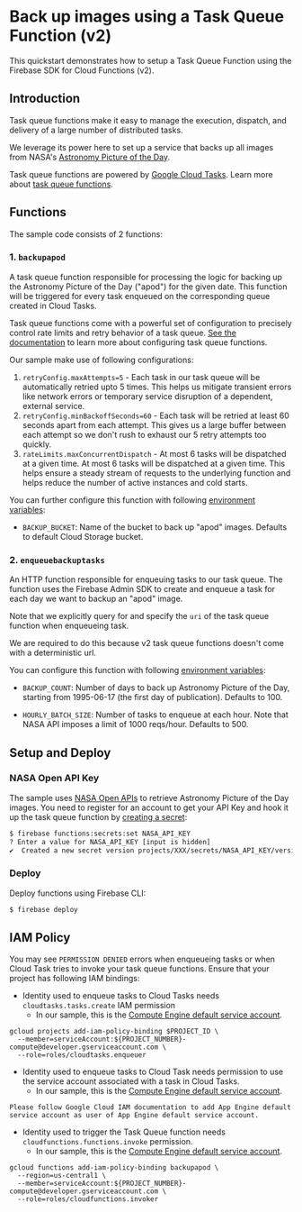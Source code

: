 # Back up images using a Task Queue Function (v2)
This quickstart demonstrates how to setup a Task Queue Function using the Firebase SDK for Cloud Functions (v2).

## Introduction

Task queue functions make it easy to manage the execution, dispatch, and delivery of a large number of distributed tasks.

We leverage its power here to set up a service that backs up all images from NASA's [Astronomy Picture of the Day](https://apod.nasa.gov/apod/astropix.html).

Task queue functions are powered by [Google Cloud Tasks](https://cloud.google.com/tasks). Learn more about [task queue functions](https://firebase.google.com/docs/functions/beta/task-functions).

## Functions
The sample code consists of 2 functions:

### 1. `backupapod`
A task queue function responsible for processing the logic for backing up the Astronomy Picture of the Day ("apod") for the given date. This function will be triggered for every task enqueued on the corresponding queue created in Cloud Tasks.

Task queue functions come with a powerful set of configuration to precisely control rate limits and retry behavior of a task queue. [See the documentation](https://cloud.google.com/tasks/docs/creating-queues) to learn more about configuring task queue functions.

Our sample make use of following configurations:

1) `retryConfig.maxAttempts=5` - Each task in our task queue will be automatically retried upto 5 times. This helps us mitigate transient errors like network errors or temporary service disruption of a dependent, external service.
2) `retryConfig.minBackoffSeconds=60` - Each task will be retried at least 60 seconds apart from each attempt. This gives us a large buffer between each attempt so we don't rush to exhaust our 5 retry attempts too quickly.
3) `rateLimits.maxConcurrentDispatch` - At most 6 tasks will be dispatched at a given time. At most 6 tasks will be dispatched at a given time. This helps ensure a steady stream of requests to the underlying function and helps reduce the number of active instances and cold starts.

You can further configure this function with following [environment variables](https://firebase.google.com/docs/functions/config-env):

* `BACKUP_BUCKET`: Name of the bucket to back up "apod" images. Defaults to default Cloud Storage bucket.

### 2. `enqueuebackuptasks`
An HTTP function responsible for enqueuing tasks to our task queue. The function uses the Firebase Admin SDK to create and enqueue a task for each day we want to backup an "apod" image.

Note that we explicitly query for and specify the `uri` of the task queue function when enqueueing task.

We are required to do this because v2 task queue functions doesn't come with a deterministic url.

You can configure this function with following [environment variables](https://firebase.google.com/docs/functions/config-env):

* `BACKUP_COUNT`: Number of days to back up Astronomy Picture of the Day, starting from 1995-06-17 (the first day of publication). Defaults to 100.

* `HOURLY_BATCH_SIZE`: Number of tasks to enqueue at each hour. Note that NASA API imposes a limit of 1000 reqs/hour. Defaults to 500.

## Setup and Deploy

### NASA Open API Key
The sample uses [NASA Open APIs](https://api.nasa.gov/) to retrieve Astronomy Picture of the Day  images. You need to register for an account to get your API Key and hook it up the task queue function by [creating a secret](https://firebase.google.com/docs/functions/config-env#secret-manager):

```bash
$ firebase functions:secrets:set NASA_API_KEY
? Enter a value for NASA_API_KEY [input is hidden]
✔  Created a new secret version projects/XXX/secrets/NASA_API_KEY/versions/1
```

### Deploy
Deploy functions using Firebase CLI:

```bash
$ firebase deploy
```

## IAM Policy
You may see `PERMISSION DENIED` errors when enqueueing tasks or when Cloud Task tries to invoke your task queue functions. Ensure that your project has following IAM bindings:

* Identity used to enqueue tasks to Cloud Tasks needs `cloudtasks.tasks.create` IAM permission
  * In our sample, this is the [Compute Engine default service account](https://cloud.google.com/compute/docs/access/service-accounts).

```
gcloud projects add-iam-policy-binding $PROJECT_ID \
  --member=serviceAccount:${PROJECT_NUMBER}-compute@developer.gserviceaccount.com \
  --role=roles/cloudtasks.enqueuer
```

* Identity used to enqueue tasks to Cloud Task needs permission to use the service account associated with a task in Cloud Tasks.
  * In our sample, this is the [Compute Engine default service account](https://cloud.google.com/compute/docs/access/service-accounts).

```
Please follow Google Cloud IAM documentation to add App Engine default service account as user of App Engine default service account.
```

* Identity used to trigger the Task Queue function needs `cloudfunctions.functions.invoke` permission.
  * In our sample, this is the [Compute Engine default service account](https://cloud.google.com/compute/docs/access/service-accounts).

```
gcloud functions add-iam-policy-binding backupapod \
  --region=us-central1 \
  --member=serviceAccount:${PROJECT_NUMBER}-compute@developer.gserviceaccount.com \
  --role=roles/cloudfunctions.invoker
```